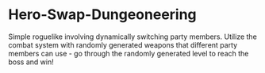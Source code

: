 # Hero-Swap-Dungeoneering
 Simple roguelike involving dynamically switching party members. Utilize the combat system with randomly generated weapons that different party members can use - go through the randomly generated level to reach the boss and win! 
